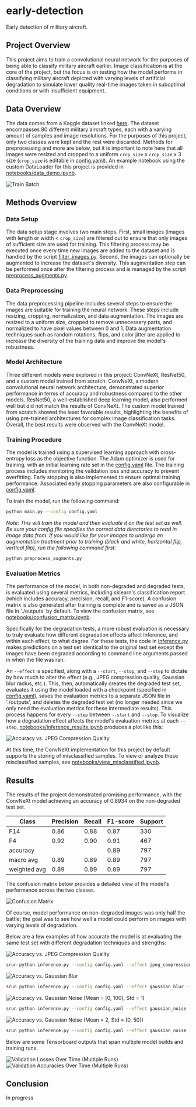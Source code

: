 # early-detection
Early detection of military aircraft.

## Project Overview
This project aims to train a convolutional neural network for the purposes of being able to classify military aircraft earlier. Image classification is at the core of the project, but the focus is on testing how the model performs in classifying military aircraft depicted with varying levels of artificial degradation to simulate lower quality real-time images taken in suboptimal conditions or with insufficient equipment.

## Data Overview
The data comes from a Kaggle dataset linked [here](https://www.kaggle.com/datasets/a2015003713/militaryaircraftdetectiondataset?resource=download). The dataset encompasses 80 different military aircraft types, each with a varying amount of samples and image resolutions. For the purposes of this project, only two classes were kept and the rest were discarded. Methods for preprocessing and more are below, but it is important to note here that all images were resized and cropped to a uniform `crop_size` x `crop_size` x 3 size (`crop_size` is editable in [config.yaml](config.yaml)). An example notebook using the custom DataLoader for this project is provided in [notebooks/data_demo.ipynb](notebooks/data_demo.ipynb).

![Train Batch](assets/train_batch.png)

## Methods Overview
### Data Setup
The data setup stage involves two main steps. First, small images (images with length or width < `crop_size`) are filtered out to ensure that only images of sufficient size are used for training. This filtering process may be executed once every time new images are added to the dataset and is handled by the script [filter_images.py](filter_images.py). Second, the images can optionally be augmented to increase the dataset's diversity. This augmentation step can be performed once after the filtering process and is managed by the script [preprocess_augments.py](preprocess_augments.py).

### Data Preprocessing
The data preprocessing pipeline includes several steps to ensure the images are suitable for training the neural network. These steps include resizing, cropping, normalization, and data augmentation. The images are resized to a uniform size, cropped to remove unnecessary parts, and normalized to have pixel values between 0 and 1. Data augmentation techniques such as random rotations, flips, and color jitter are applied to increase the diversity of the training data and improve the model's robustness.

### Model Architecture
Three different models were explored in this project: ConvNeXt, ResNet50, and a custom model trained from scratch. ConvNeXt, a modern convolutional neural network architecture, demonstrated superior performance in terms of accuracy and robustness compared to the other models. ResNet50, a well-established deep learning model, also performed well but did not match the results of ConvNeXt. The custom model trained from scratch showed the least favorable results, highlighting the benefits of using pre-trained architectures for complex image classification tasks. Overall, the best results were observed with the ConvNeXt model.

### Training Procedure
The model is trained using a supervised learning approach with cross-entropy loss as the objective function. The Adam optimizer is used for training, with an initial learning rate set in the [config.yaml](config.yaml) file. The training process includes monitoring the validation loss and accuracy to prevent overfitting. Early stopping is also implemented to ensure optimal training performance. Associated early stopping parameters are also configurable in [config.yaml](config.yaml).

To train the model, run the following command:
```bash
python main.py --config config.yaml
```
*Note: This will train the model and then evaluate it on the test set as well. Be sure your config file specifies the correct data directories to read in image data from. If you would like for your images to undergo an augmentation treatment prior to training (black and white, horizontal flip, vertical flip), run the following command first:*
```bash
python preprocess_augments.py
```

### Evaluation Metrics
The performance of the model, in both non-degraded and degraded tests, is evaluated using several metrics, including sklearn's classification report (which includes accuracy, precision, recall, and F1-score). A confusion matrix is also generated after training is complete and is saved as a JSON file in './outputs' by default. To view the confusion matrix, see [notebooks/confusion_matrix.ipynb](notebooks/confusion_matrix.ipynb).

Specifically for the degradation tests, a more robust evaluation is necessary to truly evaluate how different degradation effects affect inference, and within each effect, to what degree. For these tests, the code in [inference.py](inference.py) makes predictions on a test set identical to the original test set except the images have been degraded according to command line arguments passed in when the file was ran.

An `--effect` is specified, along with a `--start`, `--stop`, and `--step` to dictate by how much to alter the effect (e.g., JPEG compression quality, Gaussian blur radius, etc.). This, then, automatically creates the degraded test set, evaluates it using the model loaded with a checkpoint (specified in [config.yaml](config.yaml)), saves the evaluation metrics to a separate JSON file in './outputs', and deletes the degraded test set (no longer needed since we only need the evaluation metrics for these intermediate results). This process happens for every `--step` between `--start` and `--stop`. To visualize how a degradation effect affects the model's evaluation metrics at each `--step`, [notebooks/inference_results.ipynb](notebooks/inference_results.ipynb) produces a plot like this:

![Accuracy vs. JPEG Compression Quality](assets/acc_effect_graphs/jpeg_compression_quality_1.0_81.0_5_0.8934.png)

At this time, the ConvNeXt implementation for this project by default supports the storing of misclassified samples. To view or analyze these misclassified samples, see [notebooks/view_misclassified.ipynb](notebooks/view_misclassified.ipynb).

## Results
The results of the project demonstrated promising performance, with the ConvNeXt model achieving an accuracy of 0.8934 on the non-degraded test set.

| Class       | Precision | Recall | F1-score | Support |
| ----------- | --------- | ------ | -------- | ------- |
| F14         | 0.86      | 0.88   | 0.87     | 330     |
| F4          | 0.92      | 0.90   | 0.91     | 467     |
| accuracy    |           |        | 0.89     | 797     |
| macro avg   | 0.89      | 0.89   | 0.89     | 797     |
| weighted avg| 0.89      | 0.89   | 0.89     | 797     |

The confusion matrix below provides a detailed view of the model's performance across the two classes.

![Confusion Matrix](assets/confusion_matrix_0.8934.png)

Of course, model performance on non-degraded images was only half the battle; the goal was to see how well a model could perform on images with varying levels of degradation.

Below are a few examples of how accurate the model is at evaluating the same test set with different degradation techniques and strengths:

![Accuracy vs. JPEG Compression Quality](assets/acc_effect_graphs/jpeg_compression_quality_1.0_81.0_5_0.8934.png)
```bash
srun python inference.py --config config.yaml --effect jpeg_compression --start 1 --stop 81 --step 20 --input_dir /projects/dsci410_510/Levin_MAED/data/split_aug/test --output_dir /projects/dsci410_510/Levin_MAED/data/test_degraded2 --parameter_name "JPEG Compression Quality"
```

![Accuracy vs. Gaussian Blur](assets/acc_effect_graphs/gaussian_blur_1.0_5.0_5_0.8934.png)
```bash
srun python inference.py --config config.yaml --effect gaussian_blur --start 1 --stop 5 --step 1 --input_dir /projects/dsci410_510/Levin_MAED/data/split_aug/test --output_dir /projects/dsci410_510/Levin_MAED/data/test_degraded2 --parameter_name "Gaussian Blur"
```

![Accuracy vs. Gaussian Noise (Mean = [0, 100], Std = 1)](assets/acc_effect_graphs/gaussian_noise_(mean_=_[0,_100],_std_=_1)__0.0_100.0_11_0.8934.png)
```bash
srun python inference.py --config config.yaml --effect gaussian_noise --start 0 --stop 100 --step 10 --input_dir /projects/dsci410_510/Levin_MAED/data/split_aug/test --output_dir /projects/dsci410_510/Levin_MAED/data/test_degraded2  --parameter_name "Gaussian Noise (Mean = [0, 100], Std = 1)" --gaussian_noise_std 1
```

![Accuracy vs. Gaussian Noise (Mean = 2, Std = [0, 50])](assets/acc_effect_graphs/gaussian_noise_(mean_=_2,_std_=_[0,_50])__0.0_50.0_6_0.8934.png)
```bash
srun python inference.py --config config.yaml --effect gaussian_noise --start 0 --stop 50 --step 10 --input_dir /projects/dsci410_510/Levin_MAED/data/split_aug/test --output_dir /projects/dsci410_510/Levin_MAED/data/test_degraded2  --parameter_name "Gaussian Noise (Mean = 2, Std = [0, 50]) " --gaussian_noise_mean 2
```

Below are some Tensorboard outputs that span multiple model builds and training runs.

![Validation Losses Over Time (Multiple Runs)](assets/validation_loss_graph.png)
![Validation Accuracies Over Time (Multiple Runs)](assets/validation_accuracy_graph.png)

## Conclusion
In progress